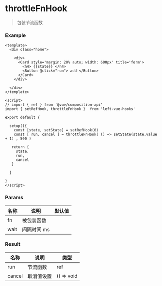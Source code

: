 # throttleFnHook

> 包装节流函数



### Example

```vue
<template>
  <div class="home">

    <div>
      <Card style='margin: 20% auto; width: 600px' title='form'>
        <h4> {{state}} </h4>
        <Button @click="run"> add </Button>
      </Card>
    </div>
    
  </div>
</template>

<script>
// import { ref } from '@vue/composition-api'
import { setRefHook, throttleFnHook }  from 'left-vue-hooks' 

export default {

  setup(){
    const [state, setState] = setRefHook(0)
    const [ run, cancel ] = throttleFnHook( () => setState(state.value + 1) , 500 )

   return {
     state,
     run,
     cancel
   }

  }

}
</script>

```





### Params

| 名称         | 说明        | 默认值 |
| ------------ | ----------- | ------ |
| fn           | 被包装函数  |        |
| wait         | 间隔时间 ms |        |



### Result

| 名称   | 说明       | 类型       |
| ------ | ---------- | ---------- |
| run    | 节流函数   | ref        |
| cancel | 取消值设置 | () => void |





